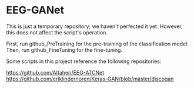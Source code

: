 # EEG-GANet
This is just a temporary repository; we haven't perfected it yet. However, this does not affect the script's operation. 

First, run github_PreTraining for the pre-training of the classification model. Then, run github_FineTuning for the fine-tuning.

Some scripts in this project reference the following repositories: 

https://github.com/Altaheri/EEG-ATCNet 
https://github.com/eriklindernoren/Keras-GAN/blob/master/discogan

